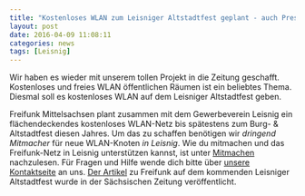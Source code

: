```yaml
---
title: "Kostenloses WLAN zum Leisniger Altstadtfest geplant - auch Presse weiß Bescheid"
layout: post
date: 2016-04-09 11:08:11
categories: news
tags: [Leisnig]
---
```

Wir haben es wieder  mit unserem tollen Projekt in die Zeitung geschafft. Kostenloses und freies WLAN öffentlichen Räumen ist ein beliebtes Thema. Diesmal soll es kostenloses WLAN auf dem Leisniger Altstadtfest geben.

Freifunk Mittelsachsen plant zusammen mit dem Gewerbeverein Leisnig ein flächendeckendes kostenloses WLAN-Netz bis spätestens zum Burg- & Altstadtfest diesen Jahres. Um das zu schaffen benötigen wir _dringend Mitmacher_ für neue WLAN-Knoten _in Leisnig_. Wie du mitmachen und das Freifunk-Netz in Leisnig unterstützen kannst, ist unter [Mitmachen](//www.freifunk-mittelsachsen.de/mitmachen/#router-betreiben) nachzulesen.
Für Fragen und Hilfe wende dich bitte über [unsere Kontaktseite](//www.freifunk-mittelsachsen.de/kontakt/) an uns.
[Der Artikel](//www.sz-online.de/nachrichten/kostenloses-internet-zum-altstadtfest-3365712.html) zu Freifunk auf dem kommenden Leisniger Altstadtfest wurde in der Sächsischen Zeitung veröffentlicht.
